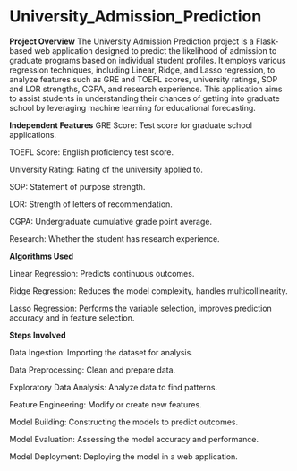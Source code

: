 # University_Admission_Prediction


**Project Overview**
The University Admission Prediction project is a Flask-based web application designed to predict the likelihood of admission to graduate programs based on individual student profiles. It employs various regression techniques, including Linear, Ridge, and Lasso regression, to analyze features such as GRE and TOEFL scores, university ratings, SOP and LOR strengths, CGPA, and research experience. This application aims to assist students in understanding their chances of getting into graduate school by leveraging machine learning for educational forecasting.

**Independent Features**
GRE Score: Test score for graduate school applications.

TOEFL Score: English proficiency test score.

University Rating: Rating of the university applied to.

SOP: Statement of purpose strength.

LOR: Strength of letters of recommendation.

CGPA: Undergraduate cumulative grade point average.

Research: Whether the student has research experience.

**Algorithms Used**

Linear Regression: Predicts continuous outcomes.

Ridge Regression: Reduces the model complexity, handles multicollinearity.

Lasso Regression: Performs the variable selection, improves prediction accuracy and in feature selection.

**Steps Involved**

Data Ingestion: Importing the dataset for analysis.

Data Preprocessing: Clean and prepare data.

Exploratory Data Analysis: Analyze data to find patterns.

Feature Engineering: Modify or create new features.

Model Building: Constructing the models to predict outcomes.

Model Evaluation: Assessing the model accuracy and performance.

Model Deployment: Deploying the model in a web application.
